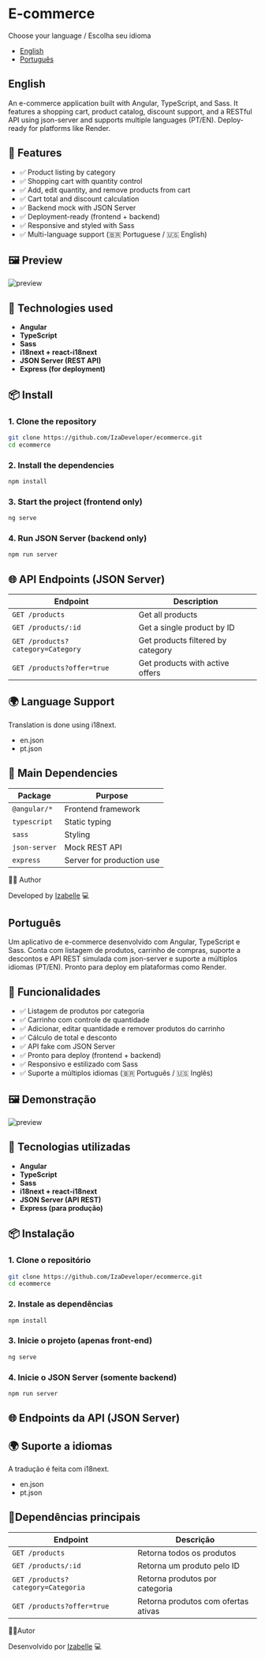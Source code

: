 # E-commerce

Choose your language / Escolha seu idioma

- [English](#english)
- [Português](#português)


## English

An e-commerce application built with Angular, TypeScript, and Sass. It features a shopping cart, product catalog, discount support, and a RESTful API using json-server and supports multiple languages (PT/EN). Deploy-ready for platforms like Render.


## 🚀 Features

- ✅ Product listing by category
- ✅ Shopping cart with quantity control
- ✅ Add, edit quantity, and remove products from cart
- ✅ Cart total and discount calculation
- ✅ Backend mock with JSON Server
- ✅ Deployment-ready (frontend + backend)
- ✅ Responsive and styled with Sass
- ✅ Multi-language support (🇧🇷 Portuguese / 🇺🇸 English)

## 🖼️ Preview

![preview](https://your-image-link-if-you-have-one)


## 🧠 Technologies used

- **Angular**
- **TypeScript** 
- **Sass** 
- **i18next + react-i18next** 
- **JSON Server (REST API)**
- **Express (for deployment)** 

## 📦 Install

### 1. Clone the repository

```bash
git clone https://github.com/IzaDeveloper/ecommerce.git
cd ecommerce
```

### 2. Install the dependencies
```bash
npm install
```

### 3. Start the project (frontend only)
```bash
ng serve
```

### 4. Run JSON Server (backend only)
```bash
npm run server
```

## 🌐 API Endpoints (JSON Server)

| Endpoint                          | Description                       |
| --------------------------------- | --------------------------------- |
| `GET /products`                   | Get all products                  |
| `GET /products/:id`               | Get a single product by ID        |
| `GET /products?category=Category` | Get products filtered by category |
| `GET /products?offer=true`        | Get products with active offers   |

## 🌍 Language Support

Translation is done using i18next.
- en.json
- pt.json

## 🧰 Main Dependencies

| Package       | Purpose                   |
| ------------- | ------------------------- |
| `@angular/*`  | Frontend framework        |
| `typescript`  | Static typing             |
| `sass`        | Styling                   |
| `json-server` | Mock REST API             |
| `express`     | Server for production use |

👨‍💻 Author

Developed by [Izabelle](https://github.com/IzaDeveloper) 💻

## Português

Um aplicativo de e-commerce desenvolvido com Angular, TypeScript e Sass. Conta com listagem de produtos, carrinho de compras, suporte a descontos e API REST simulada com json-server e suporte a múltiplos idiomas (PT/EN). Pronto para deploy em plataformas como Render.

## 🚀 Funcionalidades

- ✅ Listagem de produtos por categoria
- ✅ Carrinho com controle de quantidade
- ✅ Adicionar, editar quantidade e remover produtos do carrinho
- ✅ Cálculo de total e desconto
- ✅ API fake com JSON Server
- ✅ Pronto para deploy (frontend + backend)
- ✅ Responsivo e estilizado com Sass
- ✅ Suporte a múltiplos idiomas (🇧🇷 Português / 🇺🇸 Inglês)

## 🖼️ Demonstração

![preview](https://your-image-link-if-you-have-one)


## 🧠 Tecnologias utilizadas

- **Angular**
- **TypeScript** 
- **Sass** 
- **i18next + react-i18next** 
- **JSON Server (API REST)**
- **Express (para produção)** 

## 📦 Instalação

### 1. Clone o repositório

```bash
git clone https://github.com/IzaDeveloper/ecommerce.git
cd ecommerce
```

### 2. Instale as dependências
```bash
npm install
```

### 3. Inicie o projeto (apenas front-end)
```bash
ng serve
```

### 4. Inicie o JSON Server (somente backend)
```bash
npm run server
```

## 🌐 Endpoints da API (JSON Server)


## 🌍 Suporte a idiomas

A tradução é feita com i18next.

- en.json
- pt.json

## 🧰Dependências principais

| Endpoint                           | Descrição                           |
| ---------------------------------- | ----------------------------------- |
| `GET /products`                    | Retorna todos os produtos           |
| `GET /products/:id`                | Retorna um produto pelo ID          |
| `GET /products?category=Categoria` | Retorna produtos por categoria      |
| `GET /products?offer=true`         | Retorna produtos com ofertas ativas |

👨‍💻Autor

Desenvolvido por [Izabelle](https://github.com/IzaDeveloper) 💻